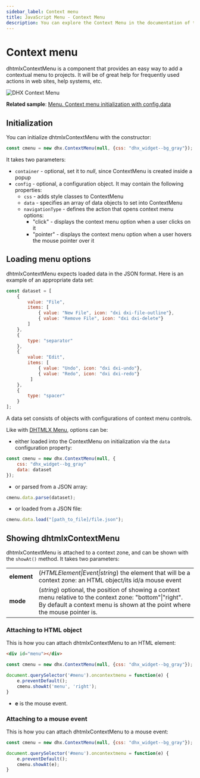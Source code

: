 ```yaml
---
sidebar_label: Context menu
title: JavaScript Menu - Context Menu 
description: You can explore the Context Menu in the documentation of the DHTMLX JavaScript UI library. Browse developer guides and API reference, try out code examples and live demos, and download a free 30-day evaluation version of DHTMLX Suite.
---
```


# Context menu

dhtmlxContextMenu is a component that provides an easy way to add a contextual menu to projects. It will be of great help for frequently used actions in web sites, help systems, etc.

![DHX Context Menu](../assets/menu/context_menu.png)

**Related sample**: [Menu. Context menu initialization with config.data](https://snippet.dhtmlx.com/mgya9p1l)

## Initialization

You can initialize dhtmlxContextMenu with the constructor:

~~~jsx
const cmenu = new dhx.ContextMenu(null, {css: "dhx_widget--bg_gray"});
~~~

It takes two parameters:

- `container` - optional, set it to *null*, since ContextMenu is created inside a popup
- `config` - optional, a configuration object. It may contain the following properties:
    - `css` -  adds style classes to ContextMenu
    - `data` - specifies an array of data objects to set into ContextMenu
    - `navigationType` - defines the action that opens context menu options:
        - "click" - displays the context menu option when a user clicks on it
        - "pointer" - displays the context menu option when a user hovers the mouse pointer over it

## Loading menu options

dhtmlxContextMenu expects loaded data in the JSON format. Here is an example of an appropriate data set:

~~~jsx
const dataset = [
    { 
        value: "File", 
        items: [
            { value: "New File", icon: "dxi dxi-file-outline"},                      
            { value: "Remove File", icon: "dxi dxi-delete"}        
        ]
    },
    {
        type: "separator"
    },
    { 
        value: "Edit",
        items: [
            { value: "Undo", icon: "dxi dxi-undo"},
            { value: "Redo", icon: "dxi dxi-redo"}
         ]
    },
    {
        type: "spacer"
    }
];
~~~

A data set consists of objects with configurations of context menu controls.

Like with [DHTMLX Menu](menu/data_loading.md), options can be:

- either loaded into the ContextMenu on initialization via the `data` configuration property:

~~~jsx
const cmenu = new dhx.ContextMenu(null, {
    css: "dhx_widget--bg_gray"
    data: dataset
});
~~~

- or parsed from a JSON array:

~~~jsx
cmenu.data.parse(dataset);
~~~

- or loaded from a JSON file:

~~~jsx
cmenu.data.load("[path_to_file]/file.json");
~~~

## Showing dhtmlxContextMenu

dhtmlxContextMenu is attached to a context zone, and can be shown with the `showAt()` method. It takes two parameters:

<table>
    <tbody>
        <tr>
            <td><b>element</b></td>
            <td>(<i>HTMLElement|Event|string</i>) the element that will be a context zone: an HTML object/its id/a mouse event</td>
        </tr>
        <tr>
            <td><b>mode</b></td>
            <td>(<i>string</i>) optional, the position of showing a context menu relative to the context zone: "bottom"|"right". By default a context menu is shown at the point where the mouse pointer is.</td>
        </tr>
    </tbody>
</table>

### Attaching to HTML object

This is how you can attach dhtmlxContextMenu to an HTML element:

~~~html
<div id="menu"></div>
~~~

~~~jsx
const cmenu = new dhx.ContextMenu(null, {css: "dhx_widget--bg_gray"});

document.querySelector('#menu').oncontextmenu = function(e) {    
    e.preventDefault();
    cmenu.showAt('menu', 'right');
}
~~~

- **e** is the mouse event.

### Attaching to a mouse event

This is how you can attach dhtmlxContextMenu to a mouse event:

~~~jsx
const cmenu = new dhx.ContextMenu(null, {css: "dhx_widget--bg_gray"});

document.querySelector('#menu').oncontextmenu = function(e) {   
    e.preventDefault();
    cmenu.showAt(e);
}
~~~
